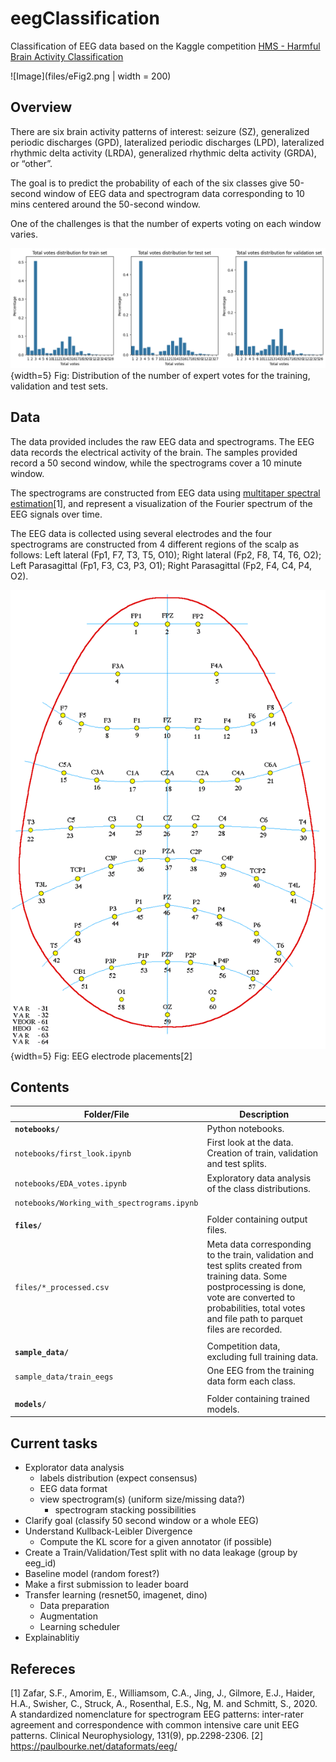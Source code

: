 # eegClassification
Classification of EEG data based on the Kaggle competition [HMS - Harmful Brain Activity Classification
](https://www.kaggle.com/competitions/hms-harmful-brain-activity-classification/overview)


![Image](files/eFig2.png | width = 200)


## Overview

There are six brain activity patterns of interest: seizure (SZ), generalized periodic discharges (GPD), lateralized periodic discharges (LPD), lateralized rhythmic delta activity (LRDA), generalized rhythmic delta activity (GRDA), or “other”.

The goal is to predict the probability of each of the six classes give 50-second window of EEG data and spectrogram data corresponding to 10 mins centered around the 50-second window.

One of the challenges is that the number of experts voting on each window varies. 

![Vote distribution](files/vote_dist.png){width=5}
Fig: Distribution of the number of expert votes for the training, validation and test sets.

## Data

The data provided includes the raw EEG data and spectrograms. The EEG data records the electrical activity of the brain. The samples provided record a 50 second window, while the spectrograms cover a 10 minute window. 

The spectrograms are constructed from EEG data using [multitaper spectral estimation](https://en.wikipedia.org/wiki/Multitaper)[1], and represent a visualization of the Fourier spectrum of the EEG signals over time. 

The EEG data is collected using several electrodes and the four spectrograms are constructed from 4 different regions of the scalp as follows: Left lateral (Fp1, F7, T3, T5, O10); Right lateral (Fp2, F8, T4, T6, O2); Left Parasagittal (Fp1, F3, C3, P3, O1); Right Parasagittal (Fp2, F4, C4, P4, O2). 

![EEG electrodes](files/eegmelb.gif){width=5}
Fig: EEG electrode placements[2]

## Contents

|Folder/File |Description|
|--|--|
|**`notebooks/`**|  Python notebooks. |
|`notebooks/first_look.ipynb`|  First look at the data. Creation of train, validation and test splits. |
|`notebooks/EDA_votes.ipynb`| Exploratory data analysis of the class distributions.  |
|`notebooks/Working_with_spectrograms.ipynb`|   |
|||
|**`files/`**| Folder containing output files. |
| `files/*_processed.csv`| Meta data corresponding to the train, validation and test splits created from training data. Some postprocessing is done, vote are converted to probabilities, total votes and file path to parquet files are recorded. |
|||
|**`sample_data/`**| Competition data, excluding full training data. |
| `sample_data/train_eegs` | One EEG from the training data form each class.  |
|||
|**`models/`** |Folder containing trained models. |


## Current tasks

- Explorator data analysis
	- labels distribution (expect consensus)
	- EEG data format
	- view spectrogram(s) (uniform size/missing data?)
		- spectrogram stacking possibilities
- Clarify goal (classify 50 second window or a whole EEG)  
- Understand Kullback-Leibler Divergence
	- Compute the KL score for a given annotator (if possible) 
- Create a Train/Validation/Test split with no data leakage (group by eeg_id) 
- Baseline model (random forest?)
- Make a first submission to leader board  
- Transfer learning (resnet50, imagenet, dino)  
	- Data preparation
	- Augmentation
	- Learning scheduler
- Explainablitiy

## Refereces

[1] Zafar, S.F., Amorim, E., Williamsom, C.A., Jing, J., Gilmore, E.J., Haider, H.A., Swisher, C., Struck, A., Rosenthal, E.S., Ng, M. and Schmitt, S., 2020. A standardized nomenclature for spectrogram EEG patterns: inter-rater agreement and correspondence with common intensive care unit EEG patterns. Clinical Neurophysiology, 131(9), pp.2298-2306.
[2] https://paulbourke.net/dataformats/eeg/